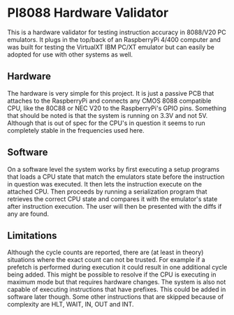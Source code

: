 # PI8088 Hardware Validator

This is a hardware validator for testing instruction accuracy in 8088/V20 PC emulators. It plugs in the top/back of an RaspberryPi 4/400 computer and was built for testing the VirtualXT IBM PC/XT emulator but can easily be adopted for use with other systems as well.

## Hardware
The hardware is very simple for this project. It is just a passive PCB that attaches to the RaspberryPi and connects any CMOS 8088 compatible CPU, like the 80C88 or NEC V20 to the RaspberryPi's GPIO pins. Something that should be noted is that the system is running on 3.3V and not 5V. Although that is out of spec for the CPU's in question it seems to run completely stable in the frequencies used here. 

## Software
On a software level the system works by first executing a setup programs that loads a CPU state that match the emulators state before the instruction in question was executed. It then lets the instruction execute on the attached CPU. Then proceeds by running a serialization program that retrieves the correct CPU state and compares it with the emulator's state after instruction execution. The user will then be presented with the diffs if any are found.

## Limitations
Although the cycle counts are reported, there are (at least in theory) situations where the exact count can not be trusted. For example if a prefetch is performed during execution it could result in one additional cycle being added. This might be possible to resolve if the CPU is executing in maximum mode but that requires hardware changes. The system is also not capable of executing instructions that have prefixes. This could be added in software later though. Some other instructions that are skipped because of complexity are HLT, WAIT, IN, OUT and INT.